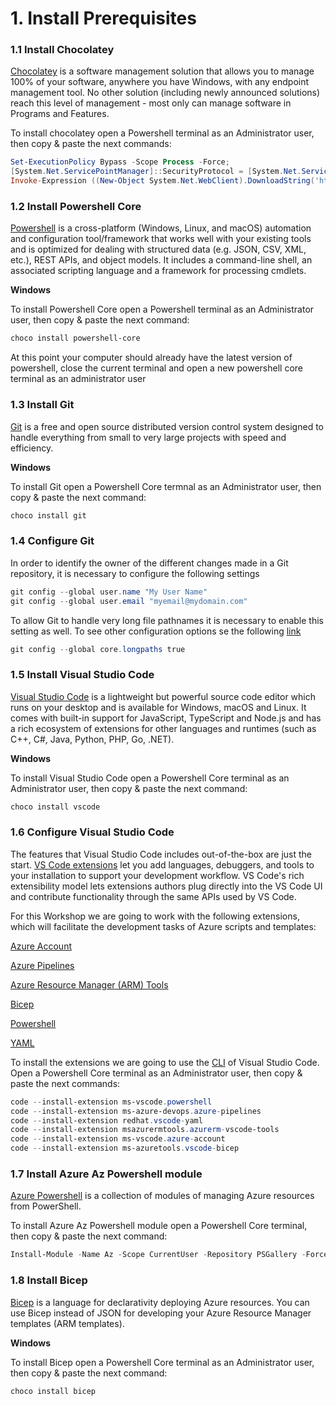 # 1. Install Prerequisites

### 1.1 Install Chocolatey
[Chocolatey](https://chocolatey.org/) is a software management solution that allows you to manage 100% of your software, anywhere you have Windows, with any endpoint management tool. No other solution (including newly announced solutions) reach this level of management - most only can manage software in Programs and Features.

To install chocolatey open a Powershell terminal as an Administrator user, then copy & paste the next commands:

```powershell
Set-ExecutionPolicy Bypass -Scope Process -Force;
[System.Net.ServicePointManager]::SecurityProtocol = [System.Net.ServicePointManager]::SecurityProtocol -bor 3072
Invoke-Expression ((New-Object System.Net.WebClient).DownloadString('https://community.chocolatey.org/install.ps1'))
```

### 1.2 Install Powershell Core
[Powershell](https://github.com/Powershell/Powershell) is a cross-platform (Windows, Linux, and macOS) automation and configuration tool/framework that works well with your existing tools and is optimized for dealing with structured data (e.g. JSON, CSV, XML, etc.), REST APIs, and object models. It includes a command-line shell, an associated scripting language and a framework for processing cmdlets.

**Windows**

To install Powershell Core open a Powershell terminal as an Administrator user, then copy & paste the next command:

```powershell
choco install powershell-core
```

At this point your computer should already have the latest version of powershell, close the current terminal and open a new powershell core terminal as an administrator user

### 1.3 Install Git
[Git](https://git-scm.com/) is a free and open source distributed version control system designed to handle everything from small to very large projects with speed and efficiency.

**Windows**

To install Git open a Powershell Core termnal as an Administrator user, then copy & paste the next command:

```powershell
choco install git
```

### 1.4 Configure Git
In order to identify the owner of the different changes made in a Git repository, it is necessary to configure the following settings

```powershell
git config --global user.name "My User Name"
git config --global user.email "myemail@mydomain.com"
```

To allow Git to handle very long file pathnames it is necessary to enable this setting as well. To see other configuration options se the following [link](https://git-scm.com/docs/git-config)

```powershell
git config --global core.longpaths true
```

### 1.5 Install Visual Studio Code
[Visual Studio Code](https://code.visualstudio.com/) is a lightweight but powerful source code editor which runs on your desktop and is available for Windows, macOS and Linux. It comes with built-in support for JavaScript, TypeScript and Node.js and has a rich ecosystem of extensions for other languages and runtimes (such as C++, C#, Java, Python, PHP, Go, .NET).

**Windows**

To install Visual Studio Code open a Powershell Core terminal as an Administrator user, then copy & paste the next command:

```powershell
choco install vscode
```

### 1.6 Configure Visual Studio Code
The features that Visual Studio Code includes out-of-the-box are just the start. [VS Code extensions](https://marketplace.visualstudio.com/VSCode) let you add languages, debuggers, and tools to your installation to support your development workflow. VS Code's rich extensibility model lets extensions authors plug directly into the VS Code UI and contribute functionality through the same APIs used by VS Code.

For this Workshop we are going to work with the following extensions, which will facilitate the development tasks of Azure scripts and templates:

[Azure Account](https://marketplace.visualstudio.com/items?itemName=ms-vscode.azure-account)

[Azure Pipelines](https://marketplace.visualstudio.com/items?itemName=ms-azure-devops.azure-pipelines)

[Azure Resource Manager (ARM) Tools](https://marketplace.visualstudio.com/items?itemName=msazurermtools.azurerm-vscode-tools)

[Bicep](https://marketplace.visualstudio.com/items?itemName=ms-azuretools.vscode-bicep)

[Powershell](https://marketplace.visualstudio.com/items?itemName=ms-vscode.Powershell)

[YAML](https://marketplace.visualstudio.com/items?itemName=redhat.vscode-yaml)

To install the extensions we are going to use the [CLI](https://code.visualstudio.com/docs/editor/command-line) of Visual Studio Code. Open a Powershell Core terminal as an Administrator user, then copy & paste the next commands:

```powershell
code --install-extension ms-vscode.powershell
code --install-extension ms-azure-devops.azure-pipelines
code --install-extension redhat.vscode-yaml
code --install-extension msazurermtools.azurerm-vscode-tools
code --install-extension ms-vscode.azure-account
code --install-extension ms-azuretools.vscode-bicep
```

### 1.7 Install Azure Az Powershell module

[Azure Powershell](https://learn.microsoft.com/en-us/powershell/azure/) is a collection of modules of managing Azure resources from PowerShell.

To install Azure Az Powershell module open a Powershell Core terminal, then copy & paste the next command:

```powershell
Install-Module -Name Az -Scope CurrentUser -Repository PSGallery -Force
```

### 1.8 Install Bicep

[Bicep](https://learn.microsoft.com/en-us/azure/azure-resource-manager/bicep/) is a language for declarativity deploying Azure resources. You can use Bicep instead of JSON for developing your Azure Resource Manager templates (ARM templates).

**Windows**

To install Bicep open a Powershell Core terminal as an Administrator user, then copy & paste the next command:

```powershell
choco install bicep
```
